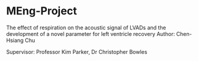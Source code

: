 # MEng-Project
The effect of respiration on the acoustic signal of LVADs and the development of a novel parameter for left ventricle recovery
Author: Chen-Hsiang Chu

Supervisor: Professor Kim Parker, Dr Christopher Bowles
